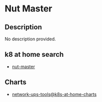 # Nut Master

## Description

No description provided.

## k8 at home search

- [nut-master](https://nanne.dev/k8s-at-home-search/#/nut-master)

## Charts

- [network-ups-tools@k8s-at-home-charts](https://k8s-at-home.com/charts/)
